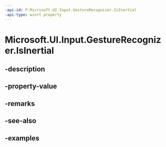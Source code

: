 ```yaml
---
-api-id: P:Microsoft.UI.Input.GestureRecognizer.IsInertial
-api-type: winrt property
---
```


# Microsoft.UI.Input.GestureRecognizer.IsInertial

<!--
public bool IsInertial { get; }
-->


## -description

## -property-value

## -remarks

## -see-also

## -examples


